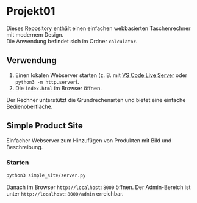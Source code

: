 # Projekt01

Dieses Repository enthält einen einfachen webbasierten Taschenrechner mit modernem Design.  
Die Anwendung befindet sich im Ordner `calculator`.

## Verwendung

1. Einen lokalen Webserver starten (z. B. mit [VS Code Live Server](https://marketplace.visualstudio.com/items?itemName=ritwickdey.LiveServer) oder `python3 -m http.server`).
2. Die `index.html` im Browser öffnen.

Der Rechner unterstützt die Grundrechenarten und bietet eine einfache Bedienoberfläche.

## Simple Product Site

Einfacher Webserver zum Hinzufügen von Produkten mit Bild und Beschreibung.

### Starten

```bash
python3 simple_site/server.py
```

Danach im Browser `http://localhost:8000` öffnen. 
Der Admin-Bereich ist unter `http://localhost:8000/admin` erreichbar.
